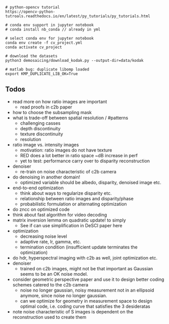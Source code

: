


```
# python-opencv tutorial
https://opencv-python-tutroals.readthedocs.io/en/latest/py_tutorials/py_tutorials.html

# conda env support in jupyter notebook
# conda install nb_conda // already in yml

# select conda env for jupyter notebook
conda env create -f cv_project.yml
conda activate cv_project

# download the datasets 
python3 demosaicing/download_kodak.py --output-dir=data/kodak

# matlab bug: duplicate libomp loaded
export KMP_DUPLICATE_LIB_OK=True
```


## Todos


+ read more on how ratio images are important
    + read proofs in c2b paper
+ how to choose the subsampling mask 
+ what is trade-off between spatial resolution / #patterns
    + challenging casses
    + depth discontinuity
    + texture discontinuity
    + resolution
+ ratio image vs. intensity images
    + motivation: ratio images do not have texture
    + RED does a lot better in ratio space ~dB increase in perf
    + yet to test: performance carry over to disparity reconstruction
+ denoiser      
    + re-train on noise characteristic of c2b camera
+ do denoising in another domain!
    + optimized variable should be albedo, disparity, denoised image etc.
+ end-to-end optimization 
    + think about ways to regularize disparity etc.
    + relationship between ratio images and disparity/phase
    + probabilistic formulation or alternating optimization 
+ do zncc on optimized code
+ think about fast algorithm for video decoding
+ matrix inversion lemma on quadratic update! to simply 
    + See if can use simplification in DeSCI paper here
+ optimization 
    + decreasing noise level 
    + adaptive rate, lr, gamma, etc. 
    + termination condition (insufficient update terminates the optimization)
+ do hdr, hyperspectral imaging with c2b as well, joint optimization etc.
+ denoiser
    + trained on c2b images, might not be that important as Gaussian seems to be an OK noise model.
+ consider geometric perspective paper and use it to design better coding schemes catered to the c2b camera
    + noise no longer gaussian, noisy measurement not in an ellipsoid anymore, since noise no longer gaussian.
    + can we optimize for geometry in measurement space to design optimal code, i.e. coding curve that satisfies the 3 desideratas
+ note noise characteristic of S images is dependent on the reconstruction used to create them
